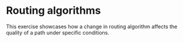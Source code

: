 # Routing algorithms

This exercise showcases how a change in routing algorithm affects the quality of a path under specific conditions.
